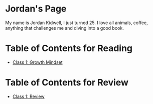 # Jordan's Page

My name is Jordan Kidwell, I just turned 25. I love all animals, coffee, anything that challenges me and diving into a good book.

# Table of Contents for Reading
- [Class 1: Growth Mindset](GROWTHMINDSET.md)


# Table of Contents for Review
- [Class 1: Review](class1-review.md)







